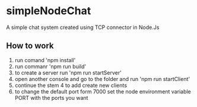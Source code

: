 # simpleNodeChat
A simple chat system created using TCP connector in Node.Js

## How to work
 1. run comand 'npm install'
 2. run commanr 'npm run build'
 3. to create a server run 'npm run startServer'
 4. open another console and go to the folder and run 'npm run startClient'
 5. continue the stem 4 to add create new clients
 6. to change the default port form 7000 set the node environment variable PORT with the ports you want
